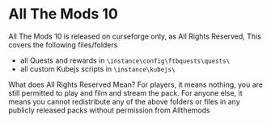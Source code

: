 All The Mods 10
======
All The Mods 10 is released on curseforge only, as All Rights Reserved,
This covers the following files/folders
- all Quests and rewards in `\instance\config\ftbquests\quests\`
- all custom Kubejs scripts in `\instance\kubejs\`

What does All Rights Reserved Mean?
For players, it means nothing, you are still permitted to play and film and stream the pack.
For anyone else, it means you cannot redistribute any of the above folders or files in any publicly released packs without permission from Allthemods
